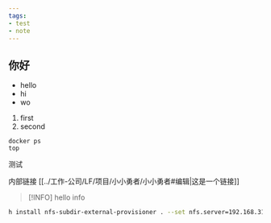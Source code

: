 ```yaml
---
tags:
- test
- note
---
```

## 你好
- hello
- hi
- wo

1. first
2. second

```shell
docker ps
top
```

测试

内部链接 [[../工作-公司/LF/项目/小小勇者/小小勇者#编辑|这是一个链接]]

> [!INFO]
> hello info

```bash
h install nfs-subdir-external-provisioner . --set nfs.server=192.168.31.5 --set nfs.path=/volume1/data/kubernetes_data
```